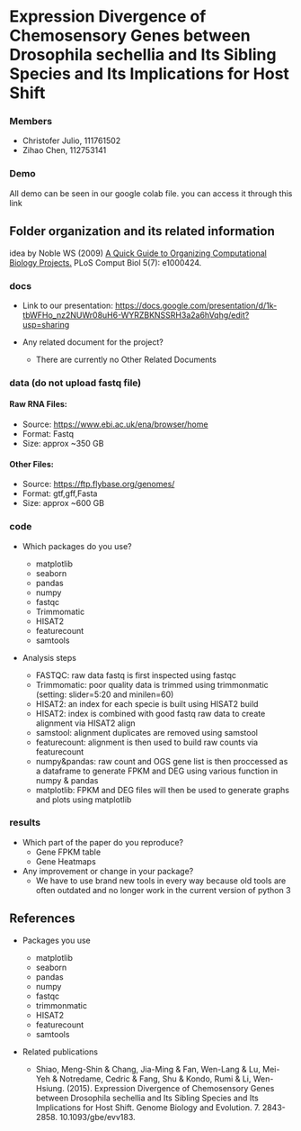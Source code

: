 # Expression Divergence of Chemosensory Genes between Drosophila sechellia and Its Sibling Species and Its Implications for Host Shift
### Members
* Christofer Julio, 111761502
* Zihao Chen, 112753141


### Demo 
All demo can be seen in our google colab file. you can access it through this link 

## Folder organization and its related information
idea by Noble WS (2009) [A Quick Guide to Organizing Computational Biology Projects.](https://journals.plos.org/ploscompbiol/article?id=10.1371/journal.pcbi.1000424) PLoS Comput Biol 5(7): e1000424.

### docs
* Link to our presentation: https://docs.google.com/presentation/d/1k-tbWFHo_nz2NUWr08uH6-WYRZBKNSSRH3a2a6hVqhg/edit?usp=sharing

* Any related document for the project?
  * There are currently no Other Related Documents

### data (do not upload fastq file)
#### Raw RNA Files:
* Source: https://www.ebi.ac.uk/ena/browser/home
* Format: Fastq
* Size: approx ~350 GB

#### Other Files:
* Source: https://ftp.flybase.org/genomes/
* Format: gtf,gff,Fasta
* Size: approx ~600 GB

### code
* Which packages do you use? 
  * matplotlib
  * seaborn
  * pandas
  * numpy
  * fastqc
  * Trimmomatic 
  * HISAT2
  * featurecount
  * samtools

* Analysis steps
  * FASTQC: raw data fastq is first inspected using fastqc
  * Trimmomatic: poor quality data is trimmed using trimmonmatic (setting: slider=5:20 and minilen=60)
  * HISAT2: an index for each specie is built using HISAT2 build
  * HISAT2: index is combined with good fastq raw data to create alignment via HISAT2 align
  * samstool: alignment duplicates are removed using samstool
  * featurecount: alignment is then used to build raw counts via featurecount
  * numpy&pandas: raw count and OGS gene list is then proccessed as a dataframe to generate FPKM and DEG using various function in numpy & pandas
  *  matplotlib: FPKM and DEG files will then be used to generate graphs and plots using matplotlib

### results
* Which part of the paper do you reproduce?
  * Gene FPKM table
  * Gene Heatmaps
* Any improvement or change in your package?
  * We have to use brand new tools in every way because old tools are often outdated and no longer work in the current version of python 3

## References
* Packages you use
  * matplotlib
  * seaborn
  * pandas
  * numpy
  * fastqc
  * trimmonmatic
  * HISAT2
  * featurecount
  * samtools

* Related publications
  * Shiao, Meng-Shin & Chang, Jia-Ming & Fan, Wen-Lang & Lu, Mei-Yeh & Notredame, Cedric & Fang, Shu & Kondo, Rumi & Li, Wen-Hsiung. (2015). Expression Divergence of Chemosensory Genes between Drosophila sechellia and Its Sibling Species and Its Implications for Host Shift. Genome Biology and Evolution. 7. 2843-2858. 10.1093/gbe/evv183. 
